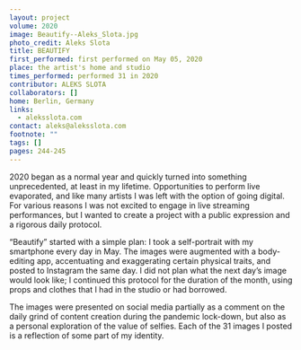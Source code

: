 ```yaml
---
layout: project
volume: 2020
image: Beautify--Aleks_Slota.jpg
photo_credit: Aleks Slota
title: BEAUTIFY
first_performed: first performed on May 05, 2020
place: the artist's home and studio
times_performed: performed 31 in 2020
contributor: ALEKS SLOTA
collaborators: []
home: Berlin, Germany
links:
  - aleksslota.com
contact: aleks@aleksslota.com
footnote: ""
tags: []
pages: 244-245
---
```


2020 began as a normal year and quickly turned into something unprecedented, at least in my lifetime. Opportunities to perform live evaporated, and like many artists I was left with the option of going digital. For various reasons I was not excited to engage in live streaming performances, but I wanted to create a project with a public expression and a rigorous daily protocol.

“Beautify” started with a simple plan: I took a self-portrait with my smartphone every day in May. The images were augmented with a body-editing app, accentuating and exaggerating certain physical traits, and posted to Instagram the same day. I did not plan what the next day’s image would look like; I continued this protocol for the duration of the month, using props and clothes that I had in the studio or had borrowed.

The images were presented on social media partially as a comment on the daily grind of content creation during the pandemic lock-down, but also as a personal exploration of the value of selfies. Each of the 31 images I posted is a reflection of some part of my identity.
